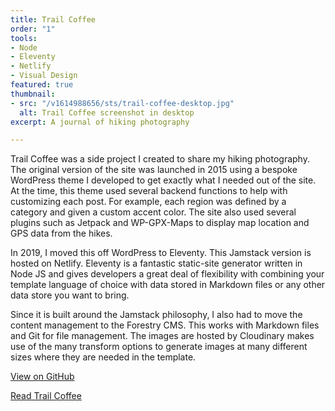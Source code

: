 ```yaml
---
title: Trail Coffee
order: "1"
tools:
- Node
- Eleventy
- Netlify
- Visual Design
featured: true
thumbnail:
- src: "/v1614988656/sts/trail-coffee-desktop.jpg"
  alt: Trail Coffee screenshot in desktop
excerpt: A journal of hiking photography

---
```

Trail Coffee was a side project I created to share my hiking photography. The original version of the site was launched in 2015 using a bespoke WordPress theme I developed to get exactly what I needed out of the site. At the time, this theme used several backend functions to help with customizing each post. For example, each region was defined by a category and given a custom accent color. The site also used several plugins such as Jetpack and WP-GPX-Maps to display map location and GPS data from the hikes.

In 2019, I moved this off WordPress to Eleventy. This Jamstack version is hosted on Netlify. Eleventy is a fantastic static-site generator written in Node JS and gives developers a great deal of flexibility with combining your template language of choice with data stored in Markdown files or any other data store you want to bring. 

Since it is built around the Jamstack philosophy, I also had to move the content management to the Forestry CMS. This works with Markdown files and Git for file management. The images are hosted by Cloudinary makes use of the many transform options to generate images at many different sizes where they are needed in the template.

<a href="https://github.com/sts24/trailcoffee/">View on GitHub</a>

<a href="https://www.trailcoffee.net" class="btn">Read Trail Coffee</a>